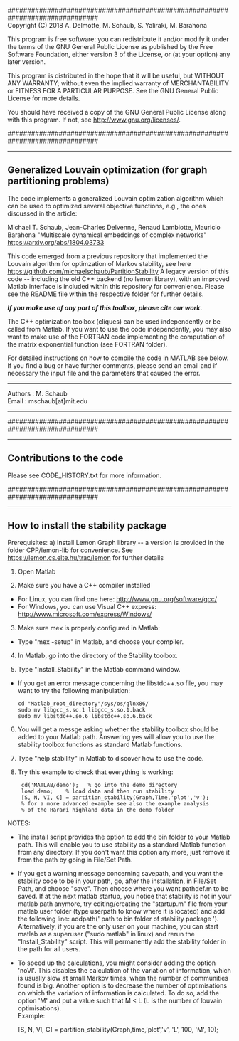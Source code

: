 ###############################################################################  
Copyright (C) 2018 A. Delmotte, M. Schaub, S. Yaliraki, M. Barahona

This program is free software: you can redistribute it and/or modify
it under the terms of the GNU General Public License as published by
the Free Software Foundation, either version 3 of the License, or
(at your option) any later version.

This program is distributed in the hope that it will be useful,
but WITHOUT ANY WARRANTY; without even the implied warranty of
MERCHANTABILITY or FITNESS FOR A PARTICULAR PURPOSE.  See the
GNU General Public License for more details.

You should have received a copy of the GNU General Public License
along with this program. If not, see <http://www.gnu.org/licenses/>.

###############################################################################

-----------------------------------------------------------------------------
Generalized Louvain optimization (for graph partitioning problems)
-----------------------------------------------------------------------------

The code implements a generalized Louvain optimization algorithm which can be used to
optimized several objective functions, e.g., the ones discussed in the article:

Michael T. Schaub, Jean-Charles Delvenne, Renaud Lambiotte, Mauricio Barahona
"Multiscale dynamical embeddings of complex networks"
https://arxiv.org/abs/1804.03733

This code emerged from a previous repository that implemented the Louvain algorithm
for optimzation of Markov stability, see here
https://github.com/michaelschaub/PartitionStability
A legacy version of this code -- including the old C++ backend (no lemon library), with
an improved Matlab interface is included within this repository for convenience.
Please see the README file within the respective folder for further details.


***If you make use of any part of this toolbox, please cite our work.***

The C++ optimization toolbox (cliques) can be used independently or be called from Matlab.
If you want to use the code independently, you may also want to make use of the FORTRAN 
code implementing the computation of the matrix exponential function (see FORTRAN folder).

For detailed instructions on how to compile the code in MATLAB see below.
If you find a bug or have further comments, please send an email and if 
necessary the input file and the parameters that caused the error.

- - - - - - - - - - - - - - - - - - - - - - - - - - - - - - - - - - - - - - - -
Authors   : M. Schaub  
Email     : mschaub[at]mit.edu
- - - - - - - - - - - - - - - - - - - - - - - - - - - - - - - - - - - - - - - -

###############################################################################

-----------------------------------------------------------------------------
Contributions to the code
-----------------------------------------------------------------------------

Please see CODE_HISTORY.txt for more information.

###############################################################################

-----------------------------------------------------------------------------
How to install the stability package
-----------------------------------------------------------------------------

Prerequisites:
a) Install Lemon Graph library -- a version is provided in the folder CPP/lemon-lib 
    for convenience. See https://lemon.cs.elte.hu/trac/lemon for further details

1. Open Matlab

2. Make sure you have a C++ compiler installed
  * For Linux, you can find one here: 
    http://www.gnu.org/software/gcc/
  * For Windows, you can use Visual C++ express: 
    http://www.microsoft.com/express/Windows/

3. Make sure mex is properly configured in Matlab:
  * Type "mex -setup" in Matlab, and choose your compiler.

4. In Matlab, go into the directory of the Stability toolbox.

5. Type "Install_Stability" in the Matlab command window.
  * If you get an error message concerning the libstdc++.so file, 
    you may want to try the following manipulation:

        cd "Matlab_root_directory"/sys/os/glnx86/
        sudo mv libgcc_s.so.1 libgcc_s.so.1.back
        sudo mv libstdc++.so.6 libstdc++.so.6.back

6. You will get a messge asking whether the stability toolbox should 
   be added to your Matlab path. Answering yes will allow you to use 
   the stability toolbox functions as standard Matlab functions.
            
7. Type "help stability" in Matlab to discover how to use the code.

8. Try this example to check that everything is working:
    
        cd('MATLAB/demo');   % go into the demo directory 
        load demo;    % load data and then run stability
        [S, N, VI, C] = partition_stability(Graph,Time,'plot','v');
        % for a more advanced example see also the example analysis 
        % of the Harari highland data in the demo folder

NOTES:

* The install script provides the option to add the bin folder to your 
Matlab path. This will enable you to use stability as a standard Matlab 
function from any directory. If you don't want this option any more,
just remove it from the path by going in File/Set Path.

* If you get a warning message concerning savepath, and you want the 
stability code to be in your path, go, after the installation, in 
File/Set Path, and choose "save". Then choose where you want pathdef.m
to be saved. If at the next matlab startup, you notice that stability is
not in your matlab path anymore, try editing/creating the "startup.m" file
from your matlab user folder (type userpath to know where it is located)
and add the following line: addpath(' path to bin folder of stability 
package '). Alternatively, if you are the only user on your machine, you
can start matlab as a superuser ("sudo matlab" in linux) and rerun the
"Install_Stability" script. This will permanently add the stability folder 
in the path for all users.

* To speed up the calculations, you might consider adding the
option 'noVI'. This disables the calculation of the variation of information, 
which is usually slow at small Markov times, when the number of 
communities found is big. 
Another option is to decrease the number of optimisations on which the variation 
of information is calculated. To do so, add the option 'M' and put a value
such that M < L (L is the number of louvain optimisations).  
Example:
 
    [S, N, VI, C] = partition_stability(Graph,time,'plot','v', 'L', 100, 'M', 10);

